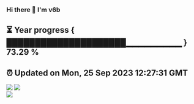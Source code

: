 ### Hi there 👋  I'm v6b  
⏳ Year progress { █████████████████████▁▁▁▁▁▁▁▁▁ } 73.29 %
---
⏰ Updated on Mon, 25 Sep 2023 12:27:31 GMT
---
![](https://github-readme-stats.vercel.app/api?username=v6b&bg_color=30,e96443,904e95&title_color=fff&text_color=fff&layout=compact)
![](https://github-readme-stats.vercel.app/api/top-langs/?username=v6b&layout=compact&bg_color=30,e96443,904e95&title_color=fff&text_color=fff)  
![](https://gcore.jsdelivr.net/gh/v6b/v6b@main/assets/github-contribution-grid-snake.svg)

